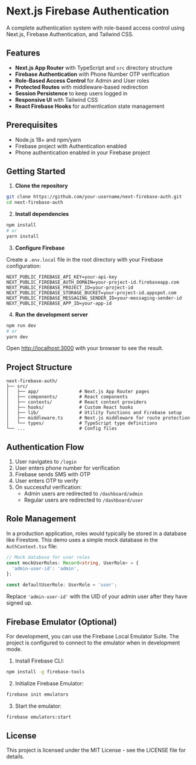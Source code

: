 # Next.js Firebase Authentication

A complete authentication system with role-based access control using Next.js, Firebase Authentication, and Tailwind CSS.

## Features

- **Next.js App Router** with TypeScript and `src` directory structure
- **Firebase Authentication** with Phone Number OTP verification
- **Role-Based Access Control** for Admin and User roles
- **Protected Routes** with middleware-based redirection
- **Session Persistence** to keep users logged in
- **Responsive UI** with Tailwind CSS
- **React Firebase Hooks** for authentication state management

## Prerequisites

- Node.js 18+ and npm/yarn
- Firebase project with Authentication enabled
- Phone authentication enabled in your Firebase project

## Getting Started

1. **Clone the repository**

```bash
git clone https://github.com/your-username/next-firebase-auth.git
cd next-firebase-auth
```

2. **Install dependencies**

```bash
npm install
# or
yarn install
```

3. **Configure Firebase**

Create a `.env.local` file in the root directory with your Firebase configuration:

```
NEXT_PUBLIC_FIREBASE_API_KEY=your-api-key
NEXT_PUBLIC_FIREBASE_AUTH_DOMAIN=your-project-id.firebaseapp.com
NEXT_PUBLIC_FIREBASE_PROJECT_ID=your-project-id
NEXT_PUBLIC_FIREBASE_STORAGE_BUCKET=your-project-id.appspot.com
NEXT_PUBLIC_FIREBASE_MESSAGING_SENDER_ID=your-messaging-sender-id
NEXT_PUBLIC_FIREBASE_APP_ID=your-app-id
```

4. **Run the development server**

```bash
npm run dev
# or
yarn dev
```

Open [http://localhost:3000](http://localhost:3000) with your browser to see the result.

## Project Structure

```
next-firebase-auth/
├── src/
│   ├── app/               # Next.js App Router pages
│   ├── components/        # React components
│   ├── contexts/          # React context providers
│   ├── hooks/             # Custom React hooks
│   ├── lib/               # Utility functions and Firebase setup
│   ├── middleware.ts      # Next.js middleware for route protection
│   └── types/             # TypeScript type definitions
└── ...                    # Config files
```

## Authentication Flow

1. User navigates to `/login`
2. User enters phone number for verification
3. Firebase sends SMS with OTP
4. User enters OTP to verify
5. On successful verification:
   - Admin users are redirected to `/dashboard/admin`
   - Regular users are redirected to `/dashboard/user`

## Role Management

In a production application, roles would typically be stored in a database like Firestore. This demo uses a simple mock database in the `AuthContext.tsx` file:

```typescript
// Mock database for user roles
const mockUserRoles: Record<string, UserRole> = {
  'admin-user-id': 'admin',
};

const defaultUserRole: UserRole = 'user';
```

Replace `'admin-user-id'` with the UID of your admin user after they have signed up.

## Firebase Emulator (Optional)

For development, you can use the Firebase Local Emulator Suite. The project is configured to connect to the emulator when in development mode.

1. Install Firebase CLI:

```bash
npm install -g firebase-tools
```

2. Initialize Firebase Emulator:

```bash
firebase init emulators
```

3. Start the emulator:

```bash
firebase emulators:start
```

## License

This project is licensed under the MIT License - see the LICENSE file for details.